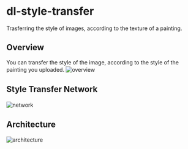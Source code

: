 # dl-style-transfer  
Trasferring the style of images, according to the texture of a painting.  

## Overview  
You can transfer the style of the image, according to the style of the painting you uploaded.
![overview](https://user-images.githubusercontent.com/8345543/48029287-3590f500-e191-11e8-9fdf-cccc99ac9085.png)　　

## Style Transfer Network  
![network](https://user-images.githubusercontent.com/8345543/48029337-4d687900-e191-11e8-9855-44e51c99dd07.png)　　

## Architecture
![architecture](https://user-images.githubusercontent.com/8345543/48029325-46da0180-e191-11e8-9392-b0da2ca295d6.png)　　
